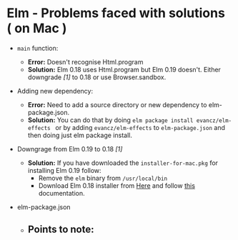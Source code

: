 # Elm - Problems faced with solutions ( on Mac )

- `main` function: 

    * **Error:** Doesn't recognise Html.program
    * **Solution:** Elm 0.18 uses Html.program but Elm 0.19 doesn't. Either downgrade *[1]* to 0.18 or use Browser.sandbox.

- Adding new dependency:

    * **Error:** Need to add a source directory or new dependency to elm-package.json.
    * **Solution:** You can do that by doing `elm package install evancz/elm-effects `
        or by adding `evancz/elm-effects` to `elm-package.json` and then doing just elm package install.

- Downgrage from Elm 0.19 to 0.18 *[1]*

    * **Solution:** If you have downloaded the `installer-for-mac.pkg` for installing Elm 0.19 follow:
        - Remove the `elm` binary from `/usr/local/bin`
        - Download Elm 0.18 installer from [Here](https://web.archive.org/web/20180714175914id_/https://guide.elm-lang.org/install.html) and follow [this](https://web.archive.org/web/20180714175914id_/https://guide.elm-lang.org/) documentation.

- elm-package.json

    * **Points to note:**
        -   